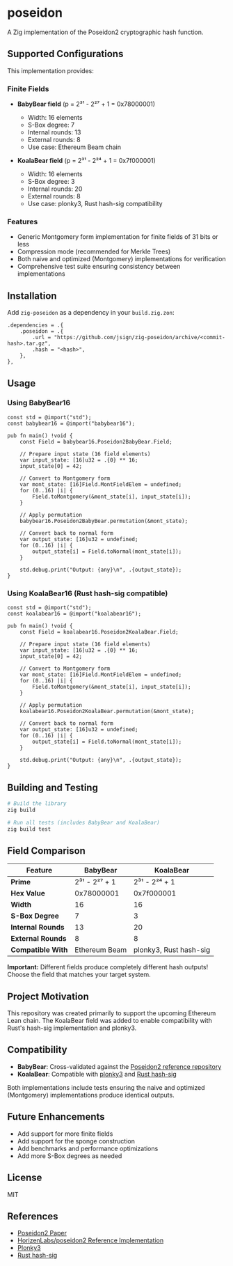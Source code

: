 # poseidon

A Zig implementation of the Poseidon2 cryptographic hash function.

## Supported Configurations

This implementation provides:

### Finite Fields

- **BabyBear field** (p = 2³¹ - 2²⁷ + 1 = 0x78000001)
  - Width: 16 elements
  - S-Box degree: 7
  - Internal rounds: 13
  - External rounds: 8
  - Use case: Ethereum Beam chain

- **KoalaBear field** (p = 2³¹ - 2²⁴ + 1 = 0x7f000001)  
  - Width: 16 elements
  - S-Box degree: 3
  - Internal rounds: 20
  - External rounds: 8
  - Use case: plonky3, Rust hash-sig compatibility

### Features

- Generic Montgomery form implementation for finite fields of 31 bits or less
- Compression mode (recommended for Merkle Trees)
- Both naive and optimized (Montgomery) implementations for verification
- Comprehensive test suite ensuring consistency between implementations

## Installation

Add `zig-poseidon` as a dependency in your `build.zig.zon`:

```zig
.dependencies = .{
    .poseidon = .{
        .url = "https://github.com/jsign/zig-poseidon/archive/<commit-hash>.tar.gz",
        .hash = "<hash>",
    },
},
```

## Usage

### Using BabyBear16

```zig
const std = @import("std");
const babybear16 = @import("babybear16");

pub fn main() !void {
    const Field = babybear16.Poseidon2BabyBear.Field;
    
    // Prepare input state (16 field elements)
    var input_state: [16]u32 = .{0} ** 16;
    input_state[0] = 42;
    
    // Convert to Montgomery form
    var mont_state: [16]Field.MontFieldElem = undefined;
    for (0..16) |i| {
        Field.toMontgomery(&mont_state[i], input_state[i]);
    }
    
    // Apply permutation
    babybear16.Poseidon2BabyBear.permutation(&mont_state);
    
    // Convert back to normal form
    var output_state: [16]u32 = undefined;
    for (0..16) |i| {
        output_state[i] = Field.toNormal(mont_state[i]);
    }
    
    std.debug.print("Output: {any}\n", .{output_state});
}
```

### Using KoalaBear16 (Rust hash-sig compatible)

```zig
const std = @import("std");
const koalabear16 = @import("koalabear16");

pub fn main() !void {
    const Field = koalabear16.Poseidon2KoalaBear.Field;
    
    // Prepare input state (16 field elements)
    var input_state: [16]u32 = .{0} ** 16;
    input_state[0] = 42;
    
    // Convert to Montgomery form
    var mont_state: [16]Field.MontFieldElem = undefined;
    for (0..16) |i| {
        Field.toMontgomery(&mont_state[i], input_state[i]);
    }
    
    // Apply permutation
    koalabear16.Poseidon2KoalaBear.permutation(&mont_state);
    
    // Convert back to normal form
    var output_state: [16]u32 = undefined;
    for (0..16) |i| {
        output_state[i] = Field.toNormal(mont_state[i]);
    }
    
    std.debug.print("Output: {any}\n", .{output_state});
}
```

## Building and Testing

```bash
# Build the library
zig build

# Run all tests (includes BabyBear and KoalaBear)
zig build test
```

## Field Comparison

| Feature | BabyBear | KoalaBear |
|---------|----------|-----------|
| **Prime** | 2³¹ - 2²⁷ + 1 | 2³¹ - 2²⁴ + 1 |
| **Hex Value** | 0x78000001 | 0x7f000001 |
| **Width** | 16 | 16 |
| **S-Box Degree** | 7 | 3 |
| **Internal Rounds** | 13 | 20 |
| **External Rounds** | 8 | 8 |
| **Compatible With** | Ethereum Beam | plonky3, Rust hash-sig |

**Important:** Different fields produce completely different hash outputs! Choose the field that matches your target system.

## Project Motivation

This repository was created primarily to support the upcoming Ethereum Lean chain. The KoalaBear field was added to enable compatibility with Rust's hash-sig implementation and plonky3.

## Compatibility

- **BabyBear**: Cross-validated against the [Poseidon2 reference repository](https://github.com/HorizenLabs/poseidon2)
- **KoalaBear**: Compatible with [plonky3](https://github.com/Plonky3/Plonky3) and [Rust hash-sig](https://github.com/b-wagn/hash-sig)

Both implementations include tests ensuring the naive and optimized (Montgomery) implementations produce identical outputs.

## Future Enhancements

- Add support for more finite fields
- Add support for the sponge construction
- Add benchmarks and performance optimizations
- Add more S-Box degrees as needed

## License

MIT

## References

- [Poseidon2 Paper](https://eprint.iacr.org/2023/323)
- [HorizenLabs/poseidon2 Reference Implementation](https://github.com/HorizenLabs/poseidon2)
- [Plonky3](https://github.com/Plonky3/Plonky3)
- [Rust hash-sig](https://github.com/b-wagn/hash-sig)
